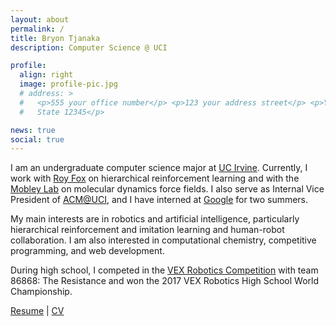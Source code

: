 ```yaml
---
layout: about
permalink: /
title: Bryon Tjanaka
description: Computer Science @ UCI

profile:
  align: right
  image: profile-pic.jpg
  # address: >
  #   <p>555 your office number</p> <p>123 your address street</p> <p>Your City,
  #   State 12345</p>

news: true
social: true
---
```


I am an undergraduate computer science major at [UC Irvine](https://uci.edu/).
Currently, I work with [Roy Fox](https://roydfox.com/) on hierarchical
reinforcement learning and with the [Mobley Lab](https://mobleylab.org/) on
molecular dynamics force fields. I also serve as Internal Vice President of
[ACM@UCI](http://acm-uci.org/), and I have interned at
[Google](https://google.com) for two summers.

My main interests are in robotics and artificial intelligence, particularly
hierarchical reinforcement and imitation learning and human-robot collaboration.
I am also interested in computational chemistry, competitive programming, and
web development.

During high school, I competed in the
[VEX Robotics Competition](https://en.wikipedia.org/wiki/VEX_Robotics_Competition)
with team 86868: The Resistance and won the 2017 VEX Robotics High School World
Championship.

[Resume](/assets/pdf/btjanaka-resume.pdf) \| [CV](/assets/pdf/btjanaka-cv.pdf)
